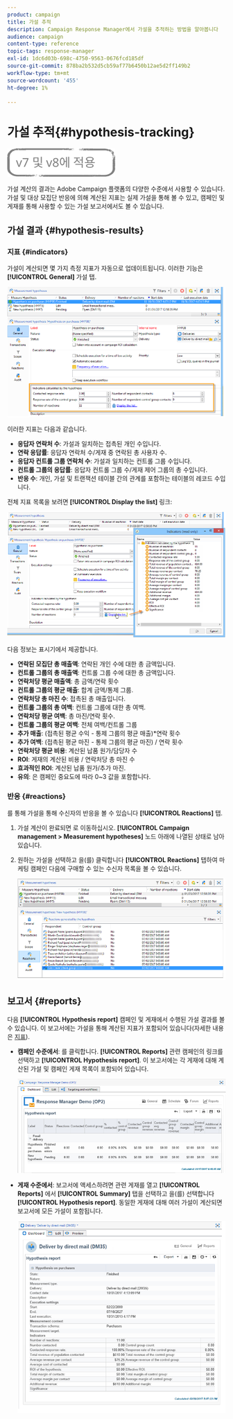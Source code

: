 ```yaml
---
product: campaign
title: 가설 추적
description: Campaign Response Manager에서 가설을 추적하는 방법을 알아봅니다
audience: campaign
content-type: reference
topic-tags: response-manager
exl-id: 1dc6d03b-698c-4750-9563-0676fcd185df
source-git-commit: 878ba2b532d5cb59af77b6450b12ae5d2ff149b2
workflow-type: tm+mt
source-wordcount: '455'
ht-degree: 1%

---
```


# 가설 추적{#hypothesis-tracking}

![](../../assets/common.svg)

가설 계산의 결과는 Adobe Campaign 플랫폼의 다양한 수준에서 사용할 수 있습니다. 가설 및 대상 모집단 반응에 의해 계산된 지표는 실제 가설을 통해 볼 수 있고, 캠페인 및 게재를 통해 사용할 수 있는 가설 보고서에서도 볼 수 있습니다.

## 가설 결과 {#hypothesis-results}

### 지표 {#indicators}

가설이 계산되면 몇 가지 측정 지표가 자동으로 업데이트됩니다. 이러한 기능은 **[!UICONTROL General]** 가설 탭.

![](assets/response_hypothesis_delivery_example_010.png)

이러한 지표는 다음과 같습니다.

* **응답자 연락처 수**: 가설과 일치하는 접촉된 개인 수입니다.
* **연락 응답률**: 응답자 연락처 수/게재 중 연락된 총 사용자 수.
* **응답자 컨트롤 그룹 연락처 수**: 가설과 일치하는 컨트롤 그룹 수입니다.
* **컨트롤 그룹의 응답률**: 응답자 컨트롤 그룹 수/게재 제어 그룹의 총 수입니다.
* **반응 수**: 개인, 가설 및 트랜잭션 테이블 간의 관계를 포함하는 테이블의 레코드 수입니다.

전체 지표 목록을 보려면 **[!UICONTROL Display the list]** 링크:

![](assets/response_hypothesis_indicators_002.png)

다음 정보는 표시기에서 제공합니다.

* **연락된 모집단 총 매출액**: 연락된 개인 수에 대한 총 금액입니다.
* **컨트롤 그룹의 총 매출액**: 컨트롤 그룹 수에 대한 총 금액입니다.
* **연락처당 평균 매출액**: 총 금액/연락 횟수
* **컨트롤 그룹의 평균 매출**: 합계 금액/통제 그룹.
* **연락처당 총 마진 수**: 접촉된 총 매출입니다.
* **컨트롤 그룹의 총 여백**: 컨트롤 그룹에 대한 총 여백.
* **연락처당 평균 여백**: 총 마진/연락 횟수.
* **컨트롤 그룹의 평균 여백**: 전체 여백/컨트롤 그룹
* **추가 매출**: (접촉된 평균 수익 - 통제 그룹의 평균 매출)&#42;연락 횟수
* **추가 여백**: (접촉된 평균 마진 - 통제 그룹의 평균 마진) / 연락 횟수
* **연락처당 평균 비용**: 계산된 납품 원가/담당자 수
* **ROI**: 게재의 계산된 비용 / 연락처당 총 마진 수
* **효과적인 ROI**: 계산된 납품 원가/추가 마진.
* **유의**: 은 캠페인 중요도에 따라 0~3 값을 포함합니다.

### 반응 {#reactions}

를 통해 가설을 통해 수신자의 반응을 볼 수 있습니다 **[!UICONTROL Reactions]** 탭.

1. 가설 계산이 완료되면 로 이동하십시오. **[!UICONTROL Campaign management > Measurement hypotheses]** 노드 아래에 나열된 상태로 남아 있습니다.
1. 원하는 가설을 선택하고 을(를) 클릭합니다 **[!UICONTROL Reactions]** 탭하여 마케팅 캠페인 다음에 구매할 수 있는 수신자 목록을 볼 수 있습니다.

   ![](assets/response_hypothesis_reactions_001.png)

## 보고서 {#reports}

다음 **[!UICONTROL Hypothesis report]** 캠페인 및 게재에서 수행된 가설 결과를 볼 수 있습니다. 이 보고서에는 가설을 통해 계산된 지표가 포함되어 있습니다(자세한 내용은 [지표](#indicators)).

* **캠페인 수준에서**: 를 클릭합니다. **[!UICONTROL Reports]** 관련 캠페인의 링크를 선택하고 **[!UICONTROL Hypothesis report]**. 이 보고서에는 각 게재에 대해 계산된 가설 및 캠페인 게재 목록이 포함되어 있습니다.

   ![](assets/response_hypothesis_campaign_report_001.png)

* **게재 수준에서**: 보고서에 액세스하려면 관련 게재를 열고 **[!UICONTROL Reports]** 에서 **[!UICONTROL Summary]** 탭을 선택하고 을(를) 선택합니다 **[!UICONTROL Hypothesis report]**. 동일한 게재에 대해 여러 가설이 계산되면 보고서에 모든 가설이 포함됩니다.

   ![](assets/response_hypothesis_delivery_report_001.png)
